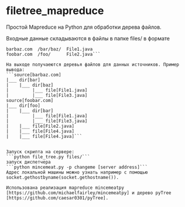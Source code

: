 filetree_mapreduce
==================

Простой Mapreduce на Python для обработки дерева файлов.

Входные данные складываются в файлы в папке files/ в формате
```foobar.com  /foo/bar/  File1.java
barbaz.com  /bar/baz/  File1.java
foobar.com  /foo/      File2.java```

На выходе получаеются деревья файлов для данных источников. Пример вывода:
```source[barbaz.com]
|___ dir[bar]
|    |___ dir[baz]
|         |___ file[File1.java]
|         |___ file[File3.java]
source[foobar.com]
|___ dir[foo]
|    |___ dir[bar]
|         |___ file[File1.java]
|         |___ file[File3.java]
|    |___ file[File2.java]
|    |___ file[File4.java]
|    |___ file[File4.java]```


Запуск скрипта на сервере: 
```python file_tree.py files/```
запуск диспетчера  
```python mincemeat.py -p changeme [server address]```
Адрес локальной машины можно узнать например с помощью socket.gethostbyname(socket.gethostname()).

Использована реализация mapreduce mincemeatpy [https://github.com/michaelfairley/mincemeatpy] и дерево pyTree [https://github.com/caesar0301/pyTree].
